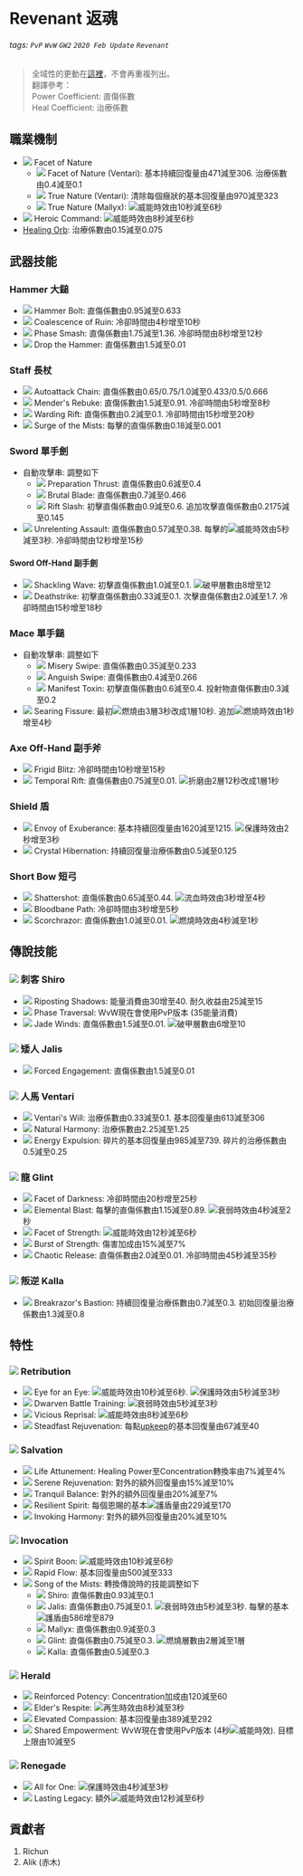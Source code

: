# Revenant 返魂

###### tags: `PvP` `WvW` `GW2` `2020 Feb Update` `Revenant`

> 全域性的更動在[這裡](https://hackmd.io/@Richun/SyeaUrQMU)，不會再重複列出。  
> 翻譯參考：  
> Power Coefficient: 直傷係數  
> Heal Coefficient: 治療係數  

## 職業機制
* ![][Facet of Nature] Facet of Nature
    * ![][Facet of Nature (Ventari)] Facet of Nature (Ventari): 基本持續回復量由471減至306. 治療係數由0.4減至0.1
    * ![][True Nature] True Nature (Ventari): 清除每個癥狀的基本回復量由970減至323
    * ![][True Nature] True Nature (Mallyx): ![][might]威能時效由10秒減至6秒
* ![][Heroic Command] Heroic Command: ![][might]威能時效由8秒減至6秒
* [Healing Orb](https://wiki.guildwars2.com/wiki/Healing_Orb): 治療係數由0.15減至0.075

## 武器技能
### Hammer 大鎚
* ![][Hammer Bolt] Hammer Bolt: 直傷係數由0.95減至0.633
* ![][Coalescence of Ruin] Coalescence of Ruin: 冷卻時間由4秒增至10秒
* ![][Phase Smash] Phase Smash: 直傷係數由1.75減至1.36. 冷卻時間由8秒增至12秒
* ![][Drop the Hammer] Drop the Hammer: 直傷係數由1.5減至0.01

### Staff 長杖
* ![][Rapid Swipe] Autoattack Chain: 直傷係數由0.65/0.75/1.0減至0.433/0.5/0.666
* ![][Mender's Rebuke] Mender's Rebuke: 直傷係數由1.5減至0.91. 冷卻時間由5秒增至8秒
* ![][Warding Rift] Warding Rift: 直傷係數由0.2減至0.1. 冷卻時間由15秒增至20秒
* ![][Surge of the Mists] Surge of the Mists: 每擊的直傷係數由0.18減至0.001

### Sword 單手劍
* 自動攻擊串: 調整如下
  * ![][Preparation Thrust] Preparation Thrust: 直傷係數由0.6減至0.4
  * ![][Brutal Blade] Brutal Blade: 直傷係數由0.7減至0.466
  * ![][Rift Slash] Rift Slash: 初擊直傷係數由0.9減至0.6. 追加攻擊直傷係數由0.2175減至0.145
* ![][Unrelenting Assault] Unrelenting Assault: 直傷係數由0.57減至0.38. 每擊的![][might]威能時效由5秒減至3秒. 冷卻時間由12秒增至15秒
#### Sword Off-Hand 副手劍
* ![][Shackling Wave] Shackling Wave: 初擊直傷係數由1.0減至0.1. ![][vulnerability]破甲層數由8增至12
* ![][Deathstrike] Deathstrike: 初擊直傷係數由0.33減至0.1. 次擊直傷係數由2.0減至1.7. 冷卻時間由15秒增至18秒

### Mace 單手鎚
* 自動攻擊串: 調整如下
  * ![][Misery Swipe] Misery Swipe: 直傷係數由0.35減至0.233
  * ![][Anguish Swipe] Anguish Swipe: 直傷係數由0.4減至0.266
  * ![][Manifest Toxin] Manifest Toxin: 初擊直傷係數由0.6減至0.4. 投射物直傷係數由0.3減至0.2
* ![][Searing Fissure] Searing Fissure: 最初![][burning]燃燒由3層3秒改成1層10秒. 追加![][burning]燃燒時效由1秒增至4秒

### Axe Off-Hand 副手斧
* ![][Frigid Blitz] Frigid Blitz: 冷卻時間由10秒增至15秒
* ![][Temporal Rift] Temporal Rift: 直傷係數由0.75減至0.01. ![][torment]折磨由2層12秒改成1層1秒

### Shield 盾
* ![][Envoy of Exuberance] Envoy of Exuberance: 基本持續回復量由1620減至1215. ![][protection]保護時效由2秒增至3秒
* ![][Crystal Hibernation] Crystal Hibernation: 持續回復量治療係數由0.5減至0.125

### Short Bow 短弓
* ![][Shattershot] Shattershot: 直傷係數由0.65減至0.44. ![][bleeding]流血時效由3秒增至4秒
* ![][Bloodbane Path] Bloodbane Path: 冷卻時間由3秒增至5秒
* ![][Scorchrazor] Scorchrazor: 直傷係數由1.0減至0.01. ![][burning]燃燒時效由4秒減至1秒

## 傳說技能
### ![][Shiro] 刺客 Shiro
* ![][Riposting Shadows] Riposting Shadows: 能量消費由30增至40. 耐久收益由25減至15
* ![][Phase Traversal] Phase Traversal: WvW現在會使用PvP版本 (35能量消費)
* ![][Jade Winds] Jade Winds: 直傷係數由1.5減至0.01. ![][vulnerability]破甲層數由6增至10

### ![][Jalis] 矮人 Jalis
* ![][Forced Engagement] Forced Engagement: 直傷係數由1.5減至0.01

### ![][Ventari] 人馬 Ventari
* ![][Ventari's Will] Ventari's Will: 治療係數由0.33減至0.1. 基本回復量由613減至306
* ![][Natural Harmony] Natural Harmony: 治療係數由2.25減至1.25
* ![][Energy Expulsion] Energy Expulsion: 碎片的基本回復量由985減至739. 碎片的治療係數由0.5減至0.25

### ![][Glint] 龍 Glint
* ![][Facet of Darkness] Facet of Darkness: 冷卻時間由20秒增至25秒
* ![][Elemental Blast] Elemental Blast: 每擊的直傷係數由1.15減至0.89. ![][weakness]衰弱時效由4秒減至2秒
* ![][Facet of Strength] Facet of Strength: ![][might]威能時效由12秒減至6秒
* ![][Burst of Strength] Burst of Strength: 傷害加成由15%減至7%
* ![][Chaotic Release] Chaotic Release: 直傷係數由2.0減至0.01. 冷卻時間由45秒減至35秒

### ![][Kalla] 叛逆 Kalla
* ![][Breakrazor's Bastion] Breakrazor's Bastion: 持續回復量治療係數由0.7減至0.3. 初始回復量治療係數由1.3減至0.8

## 特性
### ![][Retribution] Retribution
* ![][Eye for an Eye] Eye for an Eye: ![][might]威能時效由10秒減至6秒. ![][protection]保護時效由5秒減至3秒
* ![][Dwarven Battle Training] Dwarven Battle Training: ![][weakness]衰弱時效由5秒減至3秒
* ![][Vicious Reprisal] Vicious Reprisal: ![][might]威能時效由8秒減至6秒
* ![][Steadfast Rejuvenation] Steadfast Rejuvenation: 每點[upkeep](https://wiki.guildwars2.com/wiki/Energy#Upkeep)的基本回復量由67減至40

### ![][Salvation] Salvation
* ![][Life Attunement] Life Attunement: Healing Power至Concentration轉換率由7%減至4%
* ![][Serene Rejuvenation] Serene Rejuvenation: 對外的額外回復量由15%減至10%
* ![][Tranquil Balance] Tranquil Balance: 對外的額外回復量由20%減至7%
* ![][Resilient Spirit] Resilient Spirit: 每個恩賜的基本![][barrier]護盾量由229減至170
* ![][Invoking Harmony] Invoking Harmony: 對外的額外回復量由20%減至10%

### ![][Invocation] Invocation
* ![][Spirit Boon] Spirit Boon: ![][might]威能時效由10秒減至6秒
* ![][Rapid Flow] Rapid Flow: 基本回復量由500減至333
* ![][Song of the Mists] Song of the Mists: 轉換傳說時的技能調整如下
  * ![][Shiro] Shiro: 直傷係數由0.93減至0.1
  * ![][Jalis] Jalis: 直傷係數由0.75減至0.1. ![][weakness]衰弱時效由5秒減至3秒. 每擊的基本![][barrier]護盾由586增至879
  * ![][Mallyx] Mallyx: 直傷係數由0.9減至0.3
  * ![][Glint] Glint: 直傷係數由0.75減至0.3. ![][burning]燃燒層數由2層減至1層
  * ![][Kalla] Kalla: 直傷係數由0.5減至0.3

### ![][Herald] Herald
* ![][Reinforced Potency] Reinforced Potency: Concentration加成由120減至60
* ![][Elder's Respite] Elder's Respite: ![][regeneration]再生時效由8秒減至3秒
* ![][Elevated Compassion] Elevated Compassion: 基本回復量由389減至292
* ![][Shared Empowerment] Shared Empowerment: WvW現在會使用PvP版本 (4秒![][might]威能時效). 目標上限由10減至5

### ![][Renegade] Renegade
* ![][All for One] All for One: ![][protection]保護時效由4秒減至3秒
* ![][Lasting Legacy] Lasting Legacy: 額外![][might]威能時效由12秒減至6秒

## 貢獻者
1. Richun
2. Alik (赤木)

[底下這些別動，上面才是正文]: https://wiki.guildwars2.com

[aegis]: https://wiki.guildwars2.com/images/thumb/e/e5/Aegis.png/20px-Aegis.png
[alarcity]: https://wiki.guildwars2.com/images/thumb/4/4c/Alacrity.png/20px-Alacrity.png
[fury]: https://wiki.guildwars2.com/images/thumb/4/46/Fury.png/20px-Fury.png
[might]: https://wiki.guildwars2.com/images/thumb/7/7c/Might.png/20px-Might.png
[protection]: https://wiki.guildwars2.com/images/thumb/6/6c/Protection.png/20px-Protection.png
[quickness]: https://wiki.guildwars2.com/images/thumb/b/b4/Quickness.png/20px-Quickness.png
[regeneration]: https://wiki.guildwars2.com/images/thumb/5/53/Regeneration.png/20px-Regeneration.png
[resistance]: https://wiki.guildwars2.com/images/thumb/4/4b/Resistance.png/20px-Resistance.png
[retaliation]: https://wiki.guildwars2.com/images/thumb/5/53/Retaliation.png/20px-Retaliation.png
[stability]: https://wiki.guildwars2.com/images/thumb/a/ae/Stability.png/20px-Stability.png
[swiftness]: https://wiki.guildwars2.com/images/thumb/a/af/Swiftness.png/20px-Swiftness.png
[vigor]: https://wiki.guildwars2.com/images/thumb/f/f4/Vigor.png/20px-Vigor.png
[bleeding]: https://wiki.guildwars2.com/images/thumb/3/33/Bleeding.png/20px-Bleeding.png
[burning]: https://wiki.guildwars2.com/images/thumb/4/45/Burning.png/20px-Burning.png
[confusion]: https://wiki.guildwars2.com/images/thumb/e/e6/Confusion.png/20px-Confusion.png
[poisoned]: https://wiki.guildwars2.com/images/thumb/1/11/Poisoned.png/20px-Poisoned.png
[torment]: https://wiki.guildwars2.com/images/thumb/0/08/Torment.png/20px-Torment.png
[blinded]: https://wiki.guildwars2.com/images/thumb/3/33/Blinded.png/20px-Blinded.png
[chilled]: https://wiki.guildwars2.com/images/thumb/a/a6/Chilled.png/20px-Chilled.png
[crippled]: https://wiki.guildwars2.com/images/thumb/f/fb/Crippled.png/20px-Crippled.png
[fear]: https://wiki.guildwars2.com/images/thumb/e/e6/Fear.png/20px-Fear.png
[immobile]: https://wiki.guildwars2.com/images/thumb/3/32/Immobile.png/20px-Immobile.png
[slow]: https://wiki.guildwars2.com/images/thumb/f/f5/Slow.png/20px-Slow.png
[taunt]: https://wiki.guildwars2.com/images/thumb/c/cc/Taunt.png/20px-Taunt.png
[weakness]: https://wiki.guildwars2.com/images/thumb/f/f9/Weakness.png/20px-Weakness.png
[vulnerability]: https://wiki.guildwars2.com/images/thumb/a/af/Vulnerability.png/20px-Vulnerability.png
[stealth]: https://wiki.guildwars2.com/images/thumb/1/19/Stealth.png/20px-Stealth.png
[revealed]: https://wiki.guildwars2.com/images/thumb/d/db/Revealed.png/20px-Revealed.png
[daze]: https://wiki.guildwars2.com/images/thumb/7/79/Daze.png/20px-Daze.png
[stun]: https://wiki.guildwars2.com/images/thumb/9/97/Stun.png/20px-Stun.png
[knockdown]: https://wiki.guildwars2.com/images/thumb/3/36/Knockdown.png/20px-Knockdown.png
[pull]: https://wiki.guildwars2.com/images/thumb/a/a4/Radius.png/20px-Radius.png
[knockback]: https://wiki.guildwars2.com/images/thumb/c/ca/Knockback.png/20px-Knockback.png
[launch]: https://wiki.guildwars2.com/images/thumb/6/68/Launch.png/20px-Launch.png
[float]: https://wiki.guildwars2.com/images/thumb/c/c8/Float.png/20px-Float.png
[sink]: https://wiki.guildwars2.com/images/thumb/6/66/Sink.png/20px-Sink.png
[superspeed]: https://wiki.guildwars2.com/images/thumb/1/1a/Super_Speed.png/20px-Super_Speed.png
[breakstun]: https://wiki.guildwars2.com/images/thumb/7/7a/Breaks_stun.png/20px-Breaks_stun.png
[barrier]: https://wiki.guildwars2.com/images/thumb/c/cc/Barrier.png/20px-Barrier.png
[chaos aura]: https://wiki.guildwars2.com/images/thumb/1/1b/Chaos_Armor.png/20px-Chaos_Armor.png
[dark aura]: https://wiki.guildwars2.com/images/thumb/e/ef/Dark_Aura.png/20px-Dark_Aura.png
[fire aura]: https://wiki.guildwars2.com/images/thumb/1/18/Fire_Shield.png/20px-Fire_Shield.png
[frost aura]: https://wiki.guildwars2.com/images/thumb/6/68/Frost_Aura.png/20px-Frost_Aura.png
[light aura]: https://wiki.guildwars2.com/images/thumb/5/5a/Light_Aura.png/20px-Light_Aura.png
[magnetic aura]: https://wiki.guildwars2.com/images/thumb/5/5a/Magnetic_Aura.png/20px-Magnetic_Aura.png
[shocking aura]: https://wiki.guildwars2.com/images/thumb/3/31/Shocking_Aura.png/20px-Shocking_Aura.png

[Devastation]: https://wiki.guildwars2.com/images/thumb/8/8c/Devastation.png/32px-Devastation.png
[Devastation 20]: https://wiki.guildwars2.com/images/thumb/8/8c/Devastation.png/20px-Devastation.png
[Corruption]: https://wiki.guildwars2.com/images/thumb/0/0f/Corruption_%28specialization%29.png/32px-Corruption_%28specialization%29.png
[Corruption 20]: https://wiki.guildwars2.com/images/thumb/0/0f/Corruption_%28specialization%29.png/20px-Corruption_%28specialization%29.png
[Retribution]: https://wiki.guildwars2.com/images/thumb/2/23/Retribution_%28specialization%29.png/32px-Retribution_%28specialization%29.png
[Salvation]: https://wiki.guildwars2.com/images/thumb/9/9b/Salvation.png/32px-Salvation.png
[Invocation]: https://wiki.guildwars2.com/images/thumb/b/bd/Invocation.png/32px-Invocation.png
[Herald]: https://wiki.guildwars2.com/images/thumb/1/14/Herald.png/32px-Herald.png
[Renegade]: https://wiki.guildwars2.com/images/thumb/1/17/Renegade.png/32px-Renegade.png
[Precision Strike]: https://wiki.guildwars2.com/images/thumb/b/bc/Precision_Strike.png/32px-Precision_Strike.png
[Precision Strike 20]: https://wiki.guildwars2.com/images/thumb/b/bc/Precision_Strike.png/20px-Precision_Strike.png
[Surge of the Mists]: https://wiki.guildwars2.com/images/thumb/5/59/Surge_of_the_Mists.png/32px-Surge_of_the_Mists.png
[Temporal Rift]: https://wiki.guildwars2.com/images/thumb/8/87/Temporal_Rift.png/32px-Temporal_Rift.png
[Rift Slash]: https://wiki.guildwars2.com/images/thumb/a/a8/Rift_Slash.png/32px-Rift_Slash.png
[Banish Enchantment]: https://wiki.guildwars2.com/images/thumb/e/ec/Banish_Enchantment.png/32px-Banish_Enchantment.png
[Phase Traversal]: https://wiki.guildwars2.com/images/thumb/f/f2/Phase_Traversal.png/32px-Phase_Traversal.png
[Unwavering Avoidance]: https://wiki.guildwars2.com/images/thumb/e/e3/Unwavering_Avoidance.png/32px-Unwavering_Avoidance.png
[Determined Resolution]: https://wiki.guildwars2.com/images/thumb/c/c7/Determined_Resolution.png/32px-Determined_Resolution.png
[Fierce Infusion]: https://wiki.guildwars2.com/images/thumb/5/55/Fierce_Infusion.png/32px-Fierce_Infusion.png
[Glaring Resolve]: https://github.com/Typas/GW2-2020-Feb-Balance-TC
[Empty Vessel]: https://wiki.guildwars2.com/images/thumb/1/16/Empty_Vessel.png/32px-Empty_Vessel.png
[Contained Temper]: https://github.com/Typas/GW2-2020-Feb-Balance-TC
[Sudden Reversal]: https://wiki.guildwars2.com/images/thumb/9/98/Sudden_Reversal.png/32px-Sudden_Reversal.png
[Bold Reversal]: https://github.com/Typas/GW2-2020-Feb-Balance-TC
[Kalla's Fervor]: https://wiki.guildwars2.com/images/thumb/9/9e/Kalla%27s_Fervor.png/20px-Kalla%27s_Fervor.png
[Malicious Reprisal]: https://wiki.guildwars2.com/images/thumb/0/00/Malicious_Reprisal.png/20px-Malicious_Reprisal.png
[Jade Echo]: https://wiki.guildwars2.com/images/thumb/4/43/Jade_Echo.png/20px-Jade_Echo.png
[Ferocious Strikes]: https://wiki.guildwars2.com/images/thumb/a/ab/Ferocious_Strikes_%28revenant%29.png/20px-Ferocious_Strikes_%28revenant%29.png
[Vicious Lacerations]: https://wiki.guildwars2.com/images/thumb/c/cd/Vicious_Lacerations.png/20px-Vicious_Lacerations.png
[Expose Defenses]: https://wiki.guildwars2.com/images/thumb/5/5c/Mutilate_Defenses.png/32px-Mutilate_Defenses.png
[Destructive Impulses]: https://github.com/Typas/GW2-2020-Feb-Balance-TC
[Targeted Destruction]: https://wiki.guildwars2.com/images/thumb/e/ed/Targeted_Destruction.png/32px-Targeted_Destruction.png
[Aggressive Agility]: https://github.com/Typas/GW2-2020-Feb-Balance-TC
[Unsuspecting Strikes]: https://github.com/Typas/GW2-2020-Feb-Balance-TC
[Battle Scarred]: https://github.com/Typas/GW2-2020-Feb-Balance-TC
[Battle Scar]: https://github.com/Typas/GW2-2020-Feb-Balance-TC
[Assassin's Presence]: https://wiki.guildwars2.com/images/thumb/5/54/Assassin%27s_Presence.png/32px-Assassin%27s_Presence.png
[Notoriety]: https://wiki.guildwars2.com/images/thumb/9/9c/Notoriety.png/32px-Notoriety.png
[Thrill of Combat]: https://github.com/Typas/GW2-2020-Feb-Balance-TC
[Brutality]: https://wiki.guildwars2.com/images/thumb/b/ba/Brutality.png/32px-Brutality.png
[Brutality 20]: https://wiki.guildwars2.com/images/thumb/b/ba/Brutality.png/20px-Brutality.png
[Swift Termination]: https://wiki.guildwars2.com/images/thumb/b/bb/Swift_Termination.png/32px-Swift_Termination.png
[Swift Termination 20]: https://wiki.guildwars2.com/images/thumb/b/bb/Swift_Termination.png/20px-Swift_Termination.png
[Dance of Death]: https://github.com/Typas/GW2-2020-Feb-Balance-TC
[Pain Absorption]: https://wiki.guildwars2.com/images/thumb/1/13/Pain_Absorption.png/20px-Pain_Absorption.png
[Invoking Torment]: https://github.com/Typas/GW2-2020-Feb-Balance-TC
[Invoke Torment]: https://github.com/Typas/GW2-2020-Feb-Balance-TC
[Seething Malice]: https://github.com/Typas/GW2-2020-Feb-Balance-TC
[Yearning Empowerment]: https://wiki.guildwars2.com/images/thumb/6/6b/Yearning_Empowerment.png/32px-Yearning_Empowerment.png
[Acolyte of Torment]: https://github.com/Typas/GW2-2020-Feb-Balance-TC
[Demonic Defiance]: https://wiki.guildwars2.com/images/thumb/b/b1/Demonic_Defiance.png/32px-Demonic_Defiance.png
[Pact of Pain]: https://github.com/Typas/GW2-2020-Feb-Balance-TC
[Replenishing Despair]: https://wiki.guildwars2.com/images/thumb/5/5c/Replenishing_Despair.png/32px-Replenishing_Despair.png
[Abyssal Chill]: https://wiki.guildwars2.com/images/thumb/7/7a/Abyssal_Chill.png/32px-Abyssal_Chill.png
[Demonic Resistance]: https://wiki.guildwars2.com/images/thumb/b/b8/Demonic_Resistance.png/32px-Demonic_Resistance.png
[Diabolic Inferno]: https://wiki.guildwars2.com/images/thumb/9/98/Diabolic_Inferno.png/32px-Diabolic_Inferno.png
[Fiendish Tenacity]: https://github.com/Typas/GW2-2020-Feb-Balance-TC
[Pulsating Pestilence]: https://wiki.guildwars2.com/images/thumb/7/77/Pulsating_Pestilence.png/32px-Pulsating_Pestilence.png
[Facet of Nature]: https://wiki.guildwars2.com/images/thumb/e/e9/Facet_of_Nature.png/32px-Facet_of_Nature.png
[Facet of Nature (Ventari)]: https://wiki.guildwars2.com/images/thumb/7/74/Facet_of_Nature%E2%80%95Centaur.png/32px-Facet_of_Nature%E2%80%95Centaur.png
[True Nature]: https://wiki.guildwars2.com/images/thumb/9/95/One_with_Nature.png/32px-One_with_Nature.png
[Heroic Command]: https://wiki.guildwars2.com/images/thumb/f/fb/Heroic_Command.png/32px-Heroic_Command.png
[Hammer Bolt]: https://wiki.guildwars2.com/images/thumb/7/7d/Hammer_Bolt.png/32px-Hammer_Bolt.png
[Coalescence of Ruin]: https://wiki.guildwars2.com/images/thumb/1/10/Coalescence_of_Ruin.png/32px-Coalescence_of_Ruin.png
[Phase Smash]: https://wiki.guildwars2.com/images/thumb/9/91/Phase_Smash.png/32px-Phase_Smash.png
[Drop the Hammer]: https://wiki.guildwars2.com/images/thumb/4/46/Drop_the_Hammer.png/32px-Drop_the_Hammer.png
[Rapid Swipe]: https://wiki.guildwars2.com/images/thumb/f/fd/Rapid_Swipe.png/32px-Rapid_Swipe.png
[Mender's Rebuke]: https://wiki.guildwars2.com/images/thumb/7/7a/Mender%27s_Rebuke.png/32px-Mender%27s_Rebuke.png
[Warding Rift]: https://wiki.guildwars2.com/images/thumb/f/f2/Warding_Rift.png/32px-Warding_Rift.png
[Surge of the Mists]: https://wiki.guildwars2.com/images/thumb/5/59/Surge_of_the_Mists.png/32px-Surge_of_the_Mists.png
[Preparation Thrust]: https://wiki.guildwars2.com/images/thumb/a/a0/Preparation_Thrust.png/32px-Preparation_Thrust.png
[Brutal Blade]: https://wiki.guildwars2.com/images/thumb/6/67/Brutal_Blade.png/32px-Brutal_Blade.png
[Rift Slash]: https://wiki.guildwars2.com/images/thumb/a/a8/Rift_Slash.png/32px-Rift_Slash.png
[Unrelenting Assault]: https://wiki.guildwars2.com/images/thumb/e/e9/Unrelenting_Assault.png/32px-Unrelenting_Assault.png
[Misery Swipe]: https://wiki.guildwars2.com/images/thumb/c/cb/Misery_Swipe.png/32px-Misery_Swipe.png
[Anguish Swipe]: https://wiki.guildwars2.com/images/thumb/7/7d/Anguish_Swipe.png/32px-Anguish_Swipe.png
[Manifest Toxin]: https://wiki.guildwars2.com/images/thumb/1/1e/Manifest_Toxin.png/32px-Manifest_Toxin.png
[Searing Fissure]: https://wiki.guildwars2.com/images/thumb/b/b0/Searing_Fissure.png/32px-Searing_Fissure.png
[Shackling Wave]: https://wiki.guildwars2.com/images/thumb/9/92/Shackling_Wave.png/32px-Shackling_Wave.png
[Deathstrike]: https://wiki.guildwars2.com/images/thumb/3/3d/Deathstrike.png/32px-Deathstrike.png
[Frigid Blitz]: https://wiki.guildwars2.com/images/thumb/2/2b/Frigid_Blitz.png/32px-Frigid_Blitz.png
[Temporal Rift]: https://wiki.guildwars2.com/images/thumb/8/87/Temporal_Rift.png/32px-Temporal_Rift.png
[Envoy of Exuberance]: https://wiki.guildwars2.com/images/thumb/9/96/Envoy_of_Exuberance.png/32px-Envoy_of_Exuberance.png
[Crystal Hibernation]: https://wiki.guildwars2.com/images/thumb/4/4a/Crystal_Hibernation.png/32px-Crystal_Hibernation.png
[Shattershot]: https://wiki.guildwars2.com/images/thumb/7/74/Shattershot.png/32px-Shattershot.png
[Bloodbane Path]: https://wiki.guildwars2.com/images/thumb/8/8c/Bloodbane_Path.png/32px-Bloodbane_Path.png
[Scorchrazor]: https://wiki.guildwars2.com/images/thumb/e/e7/Scorchrazor.png/32px-Scorchrazor.png
[Riposting Shadows]: https://wiki.guildwars2.com/images/thumb/7/70/Riposting_Shadows.png/32px-Riposting_Shadows.png
[Phase Traversal]: https://wiki.guildwars2.com/images/thumb/f/f2/Phase_Traversal.png/32px-Phase_Traversal.png
[Jade Winds]: https://wiki.guildwars2.com/images/thumb/8/8c/Jade_Winds.png/32px-Jade_Winds.png
[Forced Engagement]: https://wiki.guildwars2.com/images/thumb/1/12/Forced_Engagement.png/32px-Forced_Engagement.png
[Ventari's Will]: https://wiki.guildwars2.com/images/thumb/b/b6/Ventari%27s_Will.png/32px-Ventari%27s_Will.png
[Natural Harmony]: https://wiki.guildwars2.com/images/thumb/d/d9/Natural_Harmony.png/32px-Natural_Harmony.png
[Energy Expulsion]: https://wiki.guildwars2.com/images/thumb/0/0d/Energy_Expulsion.png/32px-Energy_Expulsion.png
[Facet of Darkness]: https://wiki.guildwars2.com/images/thumb/e/e4/Facet_of_Darkness.png/32px-Facet_of_Darkness.png
[Elemental Blast]: https://wiki.guildwars2.com/images/thumb/d/d1/Elemental_Blast.png/32px-Elemental_Blast.png
[Facet of Strength]: https://wiki.guildwars2.com/images/thumb/a/a8/Facet_of_Strength.png/32px-Facet_of_Strength.png
[Burst of Strength]: https://wiki.guildwars2.com/images/thumb/7/7b/Burst_of_Strength.png/32px-Burst_of_Strength.png
[Chaotic Release]: https://wiki.guildwars2.com/images/thumb/e/ec/Chaotic_Release.png/32px-Chaotic_Release.png
[Breakrazor's Bastion]: https://wiki.guildwars2.com/images/thumb/a/a7/Breakrazor%27s_Bastion.png/32px-Breakrazor%27s_Bastion.png
[Eye for an Eye]: https://wiki.guildwars2.com/images/thumb/f/fc/Eye_for_an_Eye.png/32px-Eye_for_an_Eye.png
[Dwarven Battle Training]: https://wiki.guildwars2.com/images/thumb/5/50/Dwarven_Battle_Training.png/32px-Dwarven_Battle_Training.png
[Vicious Reprisal]: https://wiki.guildwars2.com/images/thumb/c/cf/Vicious_Reprisal.png/32px-Vicious_Reprisal.png
[Steadfast Rejuvenation]: https://wiki.guildwars2.com/images/thumb/b/bf/Steadfast_Rejuvenation.png/32px-Steadfast_Rejuvenation.png
[Life Attunement]: https://wiki.guildwars2.com/images/thumb/0/01/Life_Attunement.png/32px-Life_Attunement.png
[Serene Rejuvenation]: https://wiki.guildwars2.com/images/thumb/e/e2/Serene_Rejuvenation.png/32px-Serene_Rejuvenation.png
[Tranquil Balance]: https://wiki.guildwars2.com/images/thumb/8/87/Tranquil_Balance.png/32px-Tranquil_Balance.png
[Resilient Spirit]: https://wiki.guildwars2.com/images/thumb/1/11/Resilient_Spirit.png/32px-Resilient_Spirit.png
[Invoking Harmony]: https://wiki.guildwars2.com/images/thumb/e/ec/Invoking_Harmony.png/32px-Invoking_Harmony.png
[Spirit Boon]: https://wiki.guildwars2.com/images/thumb/d/de/Spirit_Boon.png/32px-Spirit_Boon.png
[Rapid Flow]: https://wiki.guildwars2.com/images/thumb/7/75/Rapid_Flow.png/32px-Rapid_Flow.png
[Song of the Mists]: https://wiki.guildwars2.com/images/thumb/6/60/Song_of_the_Mists.png/32px-Song_of_the_Mists.png
[Shiro]: https://wiki.guildwars2.com/images/thumb/0/02/Legendary_Assassin_Stance.png/32px-Legendary_Assassin_Stance.png
[Jalis]: https://wiki.guildwars2.com/images/thumb/b/b2/Legendary_Dwarf_Stance.png/32px-Legendary_Dwarf_Stance.png
[Mallyx]: https://wiki.guildwars2.com/images/thumb/d/d1/Legendary_Demon_Stance.png/32px-Legendary_Demon_Stance.png
[Ventari]: https://wiki.guildwars2.com/images/thumb/8/8a/Legendary_Centaur_Stance.png/32px-Legendary_Centaur_Stance.png
[Glint]: https://wiki.guildwars2.com/images/thumb/d/d5/Legendary_Dragon_Stance.png/32px-Legendary_Dragon_Stance.png
[Kalla]: https://wiki.guildwars2.com/images/thumb/1/19/Legendary_Renegade_Stance.png/32px-Legendary_Renegade_Stance.png
[Reinforced Potency]: https://wiki.guildwars2.com/images/thumb/0/0a/Envoy_of_Sustenance.png/32px-Envoy_of_Sustenance.png
[Elder's Respite]: https://wiki.guildwars2.com/images/thumb/d/d1/Elder%27s_Force.png/32px-Elder%27s_Force.png
[Elevated Compassion]: https://wiki.guildwars2.com/images/thumb/f/f4/Elevated_Compassion.png/32px-Elevated_Compassion.png
[Shared Empowerment]: https://wiki.guildwars2.com/images/thumb/f/f8/Shared_Empowerment.png/32px-Shared_Empowerment.png
[All for One]: https://wiki.guildwars2.com/images/thumb/9/90/All_for_One.png/32px-All_for_One.png
[Lasting Legacy]: https://wiki.guildwars2.com/images/thumb/8/87/Lasting_Legacy.png/32px-Lasting_Legacy.png
